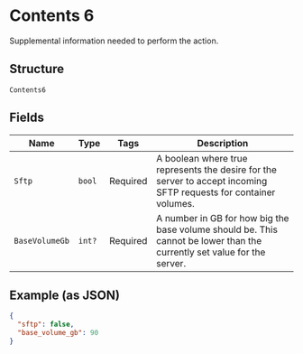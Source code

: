 
# Contents 6

Supplemental information needed to perform the action.

## Structure

`Contents6`

## Fields

| Name | Type | Tags | Description |
|  --- | --- | --- | --- |
| `Sftp` | `bool` | Required | A boolean where true represents the desire for the server to accept incoming SFTP requests for container volumes. |
| `BaseVolumeGb` | `int?` | Required | A number in GB for how big the base volume should be.  This cannot be lower than the currently set value for the server. |

## Example (as JSON)

```json
{
  "sftp": false,
  "base_volume_gb": 90
}
```


